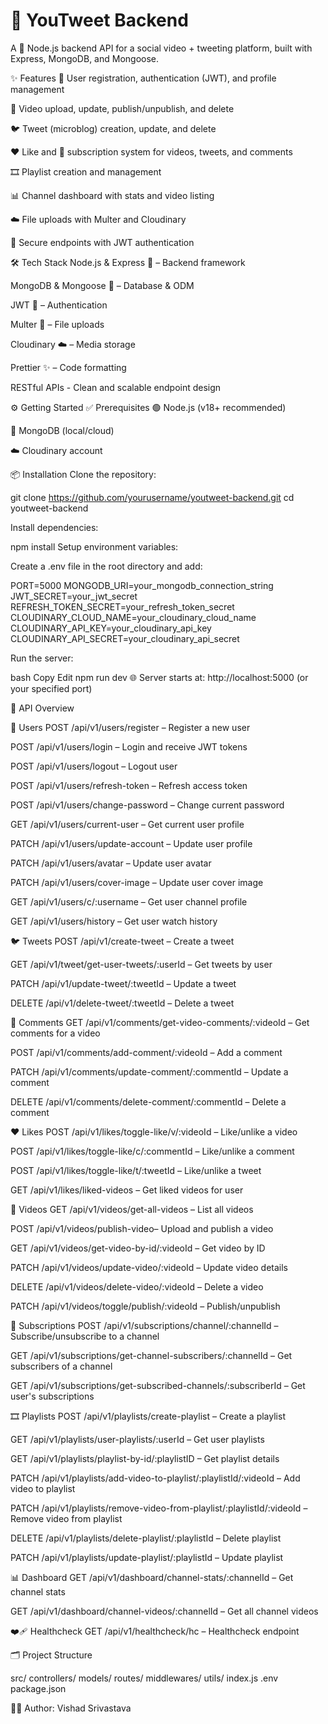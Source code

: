 # 🚀 YouTweet Backend
A 🔧 Node.js backend API for a social video + tweeting platform, built with Express, MongoDB, and Mongoose.

✨ Features
👤 User registration, authentication (JWT), and profile management

🎥 Video upload, update, publish/unpublish, and delete

🐦 Tweet (microblog) creation, update, and delete

❤️ Like and 🔔 subscription system for videos, tweets, and comments

🎞️ Playlist creation and management

📊 Channel dashboard with stats and video listing

☁️ File uploads with Multer and Cloudinary

🔐 Secure endpoints with JWT authentication

🛠 Tech Stack
Node.js & Express 🚂 – Backend framework

MongoDB & Mongoose 🍃 – Database & ODM

JWT 🔑 – Authentication

Multer 📸 – File uploads

Cloudinary ☁️ – Media storage

Prettier ✨ – Code formatting

RESTful APIs  - Clean and scalable endpoint design

⚙️ Getting Started
✅ Prerequisites
🟢 Node.js (v18+ recommended)

🍃 MongoDB (local/cloud)

☁️ Cloudinary account

📦 Installation
Clone the repository:

git clone https://github.com/yourusername/youtweet-backend.git
cd youtweet-backend

Install dependencies:

npm install
Setup environment variables:

Create a .env file in the root directory and add:

PORT=5000
MONGODB_URI=your_mongodb_connection_string
JWT_SECRET=your_jwt_secret
REFRESH_TOKEN_SECRET=your_refresh_token_secret
CLOUDINARY_CLOUD_NAME=your_cloudinary_cloud_name
CLOUDINARY_API_KEY=your_cloudinary_api_key
CLOUDINARY_API_SECRET=your_cloudinary_api_secret

Run the server:

bash
Copy
Edit
npm run dev
🌐 Server starts at: http://localhost:5000 (or your specified port)

📡 API Overview

👤 Users
POST /api/v1/users/register – Register a new user

POST /api/v1/users/login – Login and receive JWT tokens

POST /api/v1/users/logout – Logout user

POST /api/v1/users/refresh-token – Refresh access token

POST /api/v1/users/change-password – Change current password

GET /api/v1/users/current-user – Get current user profile

PATCH /api/v1/users/update-account – Update user profile

PATCH /api/v1/users/avatar – Update user avatar

PATCH /api/v1/users/cover-image – Update user cover image

GET /api/v1/users/c/:username – Get user channel profile

GET /api/v1/users/history – Get user watch history

🐦 Tweets
POST /api/v1/create-tweet – Create a tweet

GET /api/v1/tweet/get-user-tweets/:userId – Get tweets by user

PATCH /api/v1/update-tweet/:tweetId – Update a tweet

DELETE /api/v1/delete-tweet/:tweetId – Delete a tweet

💬 Comments
GET /api/v1/comments/get-video-comments/:videoId – Get comments for a video

POST /api/v1/comments/add-comment/:videoId – Add a comment

PATCH /api/v1/comments/update-comment/:commentId – Update a comment

DELETE /api/v1/comments/delete-comment/:commentId – Delete a comment

❤️ Likes
POST /api/v1/likes/toggle-like/v/:videoId – Like/unlike a video

POST /api/v1/likes/toggle-like/c/:commentId – Like/unlike a comment

POST /api/v1/likes/toggle-like/t/:tweetId – Like/unlike a tweet

GET /api/v1/likes/liked-videos – Get liked videos for user

🎥 Videos
GET /api/v1/videos/get-all-videos – List all videos

POST /api/v1/videos/publish-video– Upload and publish a video

GET /api/v1/videos/get-video-by-id/:videoId – Get video by ID

PATCH /api/v1/videos/update-video/:videoId – Update video details

DELETE /api/v1/videos/delete-video/:videoId – Delete a video

PATCH /api/v1/videos/toggle/publish/:videoId – Publish/unpublish

🔔 Subscriptions
POST /api/v1/subscriptions/channel/:channelId – Subscribe/unsubscribe to a channel

GET /api/v1/subscriptions/get-channel-subscribers/:channelId – Get subscribers of a channel

GET /api/v1/subscriptions/get-subscribed-channels/:subscriberId – Get user's subscriptions

🎞️ Playlists
POST /api/v1/playlists/create-playlist – Create a playlist

GET /api/v1/playlists/user-playlists/:userId – Get user playlists

GET /api/v1/playlists/playlist-by-id/:playlistID – Get playlist details

PATCH /api/v1/playlists/add-video-to-playlist/:playlistId/:videoId – Add video to playlist

PATCH /api/v1/playlists/remove-video-from-playlist/:playlistId/:videoId – Remove video from playlist

DELETE /api/v1/playlists/delete-playlist/:playlistId – Delete playlist

PATCH /api/v1/playlists/update-playlist/:playlistId – Update playlist

📊 Dashboard
GET /api/v1/dashboard/channel-stats/:channelId – Get channel stats

GET /api/v1/dashboard/channel-videos/:channelId – Get all channel videos

❤️‍🩹 Healthcheck
GET /api/v1/healthcheck/hc – Healthcheck endpoint

🗂️ Project Structure

src/
  controllers/
  models/
  routes/
  middlewares/
  utils/
  index.js
.env
package.json

🧑‍💻 Author: Vishad Srivastava